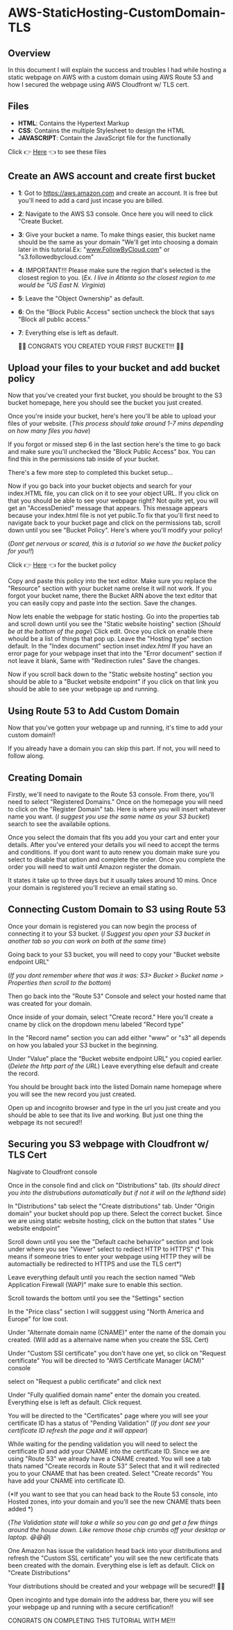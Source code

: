# AWS-StaticHosting-CustomDomain-TLS

## Overview

In this document I will explain the success and troubles I had while hosting a static webpage on AWS 
with a custom domain using AWS Route 53 and how I secured the webpage using AWS Cloudfront w/ TLS cert.

## Files
- **HTML**: Contains the Hypertext Markup
- **CSS**: Contains the multiple Stylesheet to design the HTML
- **JAVASCRIPT**: Contain the JavaScript file for the functionally

Click 👉 [Here](https://drive.google.com/drive/folders/1ke68Wl1ANy_0iNMuR602EU-rI0r_W5JP?usp=sharing) 👈 to see these files

## Create an AWS account and create first bucket
- **1**: Got to https://aws.amazon.com and create an account. It is free but you'll need to add a card just incase you are billed.
- **2**: Navigate to the AWS S3 console. Once here you will need to click "Create Bucket.
- **3**: Give your bucket a name. To make things easier, this bucket name should be the same as your domain "We'll get into choosing a domain later in this tutorial.Ex: "www.FollowByCloud.com" or "s3.followedbycloud.com"
- **4**: IMPORTANT!!! Please make sure the region that's selected is the closest region to you. (*Ex. I live in Atlanta so the closest region to me would be "US East N. Virginia*)
- **5**: Leave the "Object Ownership" as default.
- **6**: On the "Block Public Access" section uncheck the block that says "Block all public access."
- **7**: Everything else is left as default.

  🎉🎉 CONGRATS YOU CREATED YOUR FIRST BUCKET!!! 🎉🎉

## Upload your files to your bucket and add bucket policy ##

Now that you've created your first bucket, you should be brought to the S3 bucket homepage, here you should see the bucket you just created.

Once you're inside your bucket, here's here you'll be able to upload your files of your website. (*This process should take around 1-7 mins depending on how many files you have*)

If you forgot or missed step 6 in the last section here's the time to go back and make sure you'll unchecked the "Block Public Access" box. You can find this in the permissions tab inside of your bucket. 

There's a few more step to completed this bucket setup...

Now if you go back into your bucket objects and search for your index.HTML file, you can click on it to see your object URL. If you click on that you should be able to see your webpage right? Not quite yet, you will get an "AccessDenied" message that appears. This message appears because your index.html file is not yet public.To fix that you'll first need to navigate back to your bucket page and click on the permissions tab, scroll down until you see "Bucket Policy". Here's where you'll modify your policy!  

(*Dont get nervous or scared, this is a tutorial so we have the bucket policy for you!!*)

Click 👉 [Here](https://drive.google.com/drive/folders/1sUXm8p-S6Wt1Lr1xneI_8Ftb_45j7K7y?usp=sharing) 👈 for the bucket policy

Copy and paste this policy into the text editor. Make sure you replace the "Resource" section with your bucket name orelse it will not work. If you forgot your bucket name, there the Bucket ARN above the text editor that you can easily copy and paste into the section. Save the changes. 

Now lets enable the webpage for static hosting. Go into the properties tab and scroll down until you see the "Static website hoisting" section (*Should be at the bottom of the page*)
Click edit. Once you click on enable there whould be a list of things that pop up. Leave the "Hosting type" section default. In the "Index document" section inset *index.html* If you have an error page for your webpage inset that into the "Error document" section if not leave it blank, Same with "Redirection rules" Save the changes.
 
Now if you scroll back down to the "Static website hosting" section you should be able to a "Bucket website endpoint" if you click on that link you should be able to see your webpage up and running. 

## Using Route 53 to Add Custom Domain

Now that you've gotten your webpage up and running, it's time to add your custom domain!! 

If you already have a domain you can skip this part. If not, you will need to follow along.

## Creating Domain

Firstly, we'll need to navigate to the Route 53 console. From there, you'll need to select "Registered Domains." Once on the homepage you will need to click on the "Register Domain" tab. Here is where you will insert whatever name you want. (*I suggest you use the same name as your S3 bucket*) search to see the availabile options. 

Once you select the domain that fits you add you your cart and enter your details. After you've entered your details you wil need to accept the terms and conditions. If you dont want to auto renew you domain make sure you select to disable that option and complete the order. Once you complete the order you will need to wait until Amazon register the domain. 

It states it take up to three days but it usually takes around 10 mins. Once your domain is registered you'll recieve an email stating so.

## Connecting Custom Domain to S3 using Route 53

Once your domain is registered you can now begin the process of connecting it to your S3 bucket. (*I Suggest you open your S3 bucket in another tab so you can work on both at the same time*)

Going back to your S3 bucket, you will need to copy your "Bucket website endpoint URL" 

(*If you dont remember where that was it was: S3> Bucket > Bucket name > Properties then scroll to the bottom*)

Then go back into the "Route 53" Console and select your hosted name that was created for your domain.

Once inside of your domain, select "Create record." Here you'll create a cname by click on the dropdown menu labeled "Record type"

In the "Record name" section you can add either "www" or "s3" all depends on how you labaled your S3 bucket in the beginning.

Under "Value" place the "Bucket website endpoint URL" you copied earlier. (*Delete the http part of the URL*) Leave everything else default and create the record.

You should be brought back into the listed Domain name homepage where you will see the new record you just created.

Open up and incognito browser and type in the url you just create and you should be able to see that its live and working. But just one thing the webpage its not secured!!

## Securing you S3 webpage with Cloudfront w/ TLS Cert

Nagivate to Cloudfront console

Once in the console find and click on "Distributions" tab. (*Its should direct you into the distrubutions automatically but if not it will on the lefthand side*)

In "Distributions" tab select the "Create distributions" tab. Under "Origin domain" your bucket should pop up there. Select the correct bucket. Since we are using static website hosting, click on the button that states " Use website endpoint"

Scroll down until you see the "Default cache behavior" section and look under where you see "Viewer" select to rediect HTTP to HTTPS" (* This means if someone tries to enter your webpage using HTTP they will be automactially be redirected to HTTPS and use the TLS cert*)

Leave everything default until you reach the section named "Web Application Firewall (WAP)" make sure to enable this section.

Scroll towards the bottom until you see the "Settings" section

In the "Price class" section I will sugggest using "North America and Europe" for low cost.

Under "Alternate domain name (CNAME)" enter the name of the domain you created. (Will add as a alternaive name when you create the SSL Cert)

Under "Custom SSl certificate" you don't have one yet, so click on "Request certificate" You will be directed to "AWS Certificate Manager (ACM)" console 

select on "Request a public certificate" and click next

Under "Fully qualified domain name" enter the domain you created. Everything else is left as default. Click request.

You will be directed to the "Certificates" page where you will see your certificate ID has a status of "Pending Validation" (*If you dont see your certificate ID refresh the page and it will appear*)

While waiting for the pending validation you will need to select the certificate ID and add your CNAME into the certificate ID. Since we are using "Route 53" we already have a CNAME created. You will see a tab thats named "Create records in Route 53" Select that and it will redirected you to your CNAME that has been created. Select "Create records" You have add your CNAME into certificate ID. 

(*If you want to see that you can head back to the Route 53 console, into Hosted zones, into your domain and you'll see the new CNAME thats been added  *)

(*The Validation state will take a while so you can go and get a few things around the house down. Like remove those chip crumbs off your desktop or laptop. 😆😆😆*)

One Amazon has issue the validation head back into your distributions and refresh the "Custom SSL certificate" you will see the new certificate thats been created with the domain. Everything else is left as default. Click on "Create Distributions"

Your distributions should be created and your webpage will be secured!! 🎉🎉

Open incoginto and type domain into the address bar, there you will see your webpage up and running with a secure certification!! 

CONGRATS ON COMPLETING THIS TUTORIAL WITH ME!!! 
